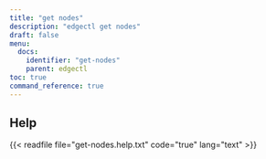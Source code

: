 ```yaml
---
title: "get nodes"
description: "edgectl get nodes"
draft: false
menu:
  docs:
    identifier: "get-nodes"
    parent: edgectl
toc: true
command_reference: true
---
```


## Help

{{< readfile file="get-nodes.help.txt" code="true" lang="text" >}}
